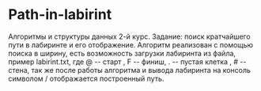 # Path-in-labirint


Алгоритмы и структуры данных 2-й курс.
Задание: поиск кратчайшего пути в лабиринте и его отображение.
Алгоритм реализован с помощью поиска в ширину, есть возможность загрузки лабиринта из файла, пример labirint.txt,
где @ -- старт , F -- финиш, . -- пустая клетка , # -- стена, так же после работы алгоритма и вывода лабиринта на консоль
символом / отображается построенный путь.
